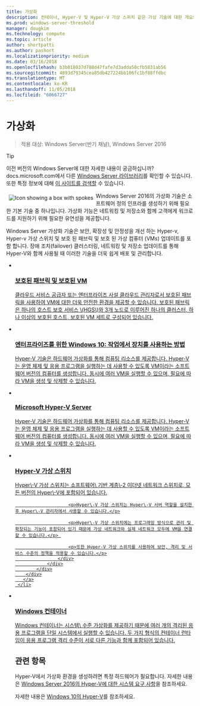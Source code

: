 ```yaml
---
title: 가상화
description: 컨테이너, Hyper-V 및 Hyper-V 가상 스위치 같은 가상 기술에 대한 개요와 버전이 Windows Server 2016 이상인 운영 체제를 위한 추가 콘텐츠 링크를 제공합니다.
ms.prod: windows-server-threshold
manager: dougkim
ms.technology: compute
ms.topic: article
author: shortpatti
ms.author: pashort
ms.localizationpriority: medium
ms.date: 03/16/2018
ms.openlocfilehash: b3b018037d788d47fafe7d3adda50cfb5831ab56
ms.sourcegitcommit: 4893d79345cea85db427224bb106fc1bf88ffdbc
ms.translationtype: MT
ms.contentlocale: ko-KR
ms.lasthandoff: 11/05/2018
ms.locfileid: "6066727"
---
```

# 가상화

>적용 대상: Windows Server(반기 채널), Windows Server 2016 

>[!TIP]
> 이전 버전의 Windows Server에 대한 자세한 내용이 궁금하십니까? docs.microsoft.com에서 다른 [Windows Server 라이브러리](/previous-versions/windows/)를 확인할 수 있습니다. 또한 특정 정보에 대해 [이 사이트를 검색할](https://docs.microsoft.com/search/index?search=Windows+Server&dataSource=previousVersions) 수 있습니다.

<img src="../media/landing-icons/virtualization.png" style='float:left; padding:.5em;' alt="Icon showing a box with spokes"> Windows Server 2016의 가상화 기술은 소프트웨어 정의 인프라를 생성하기 위해 필요한 기본 기술 중 하나입니다. 가상화 기능은 네트워킹 및 저장소와 함께 고객에게 워크로드를 지원하기 위해 필요한 유연성을 제공합니다.

Windows Server 가상화 기술은 보안, 확장성 및 안정성을 개선 하는 Hyper-v, Hyper-v 가상 스위치 및 보호 된 패브릭 및 보호 된 가상 컴퓨터 \(VMs\) 업데이트를 포함 합니다. 장애 조치(failover) 클러스터링, 네트워킹 및 저장소 업데이트를 통해 Hyper-V와 함께 사용될 때 이러한 기술을 더욱 쉽게 배포 및 관리합니다. 


<ul class="cardsI panelContent">
<li>
        <a href="../security/guarded-fabric-shielded-vm/guarded-fabric-and-shielded-vms-top-node.md">
          <div class="cardSize">
            <div class="cardPadding">
                <div class="card">
                    <div class="cardImageOuter">
                        <div class="cardImage">
                            <img src="../media/i-access.svg" alt="" />
                        </div>
                    </div>
                    <div class="cardText">
                        <h3>보호된 패브릭 및 보호된 VM</h3>
                        <p>클라우드 서비스 공급자 또는 엔터프라이즈 사설 클라우드 관리자로서 보호된 패브릭을 사용하여 VM에 대한 더욱 안전한 환경을 제공할 수 있습니다. 보호된 패브릭은 하나의 호스트 보호 서비스 \(HGS\)와 3개 노드로 이루어진 하나의 클러스터, 하나 이상의 보호된 호스트, 보호된 VM 세트로 구성되어 있습니다.</p>
                    </div>
                </div>
            </div>
        </div>
       </a>
    </li>
<li>
        <a href="/hyper-v/Hyper-V-on-Windows-Server.md">
          <div class="cardSize">
            <div class="cardPadding">
                <div class="card">
                    <div class="cardImageOuter">
                        <div class="cardImage">
                            <img src="../media/i-access.svg" alt="" />
                        </div>
                    </div>
                    <div class="cardText">
                        <h3>엔터프라이즈를 위한 Windows 10: 작업에서 장치를 사용하는 방법</h3>
                        <p>Hyper-V 기술은 하드웨어 가상화를 통해 컴퓨팅 리소스를 제공합니다. Hyper-V는 운영 체제 및 응용 프로그램을 실행하는 데 사용할 수 있도록 VM이라는 소프트웨어 버전의 컴퓨터를 생성합니다. 동시에 여러 VM을 실행할 수 있으며, 필요에 따라 VM을 생성 및 삭제할 수 있습니다. </p>
                    </div>
                </div>
            </div>
        </div>
       </a>
     </li>

<li>
        <a href="https://docs.microsoft.com/windows-server/virtualization/hyper-v/hyper-v-server-2016">
          <div class="cardSize">
            <div class="cardPadding">
                <div class="card">
                    <div class="cardImageOuter">
                        <div class="cardImage">
                            <img src="../media/i-access.svg" alt="" />
                        </div>
                    </div>
                    <div class="cardText">
                        <h3>Microsoft Hyper-V Server</h3>
                        <p>Hyper-V 기술은 하드웨어 가상화를 통해 컴퓨팅 리소스를 제공합니다. Hyper-V는 운영 체제 및 응용 프로그램을 실행하는 데 사용할 수 있도록 VM이라는 소프트웨어 버전의 컴퓨터를 생성합니다. 동시에 여러 VM을 실행할 수 있으며, 필요에 따라 VM을 생성 및 삭제할 수 있습니다. </p>
                    </div>
                </div>
            </div>
        </div>
       </a>
     </li>


<li>
        <a href="hyper-v-virtual-switch/Hyper-V-Virtual-Switch.md">
          <div class="cardSize">
            <div class="cardPadding">
                <div class="card">
                    <div class="cardImageOuter">
                        <div class="cardImage">
                            <img src="../media/i-access.svg" alt="" />
                        </div>
                    </div>
                    <div class="cardText">
                        <h3>Hyper-V 가상 스위치</h3>
                        <p>Hyper\-V 가상 스위치는 소프트웨어\ 기반 계층\-2 이더넷 네트워크 스위치로, 모든 버전의 Hyper\-V에 포함되어 있습니다.</p>

                        <p>Hyper\-V 가상 스위치는 Hyper\-V 서버 역할을 설치한 후 Hyper\-V 관리자에서 사용할 수 있습니다.</p>

                        <p>Hyper\-V 가상 스위치에는 프로그래밍 방식으로 관리 및 확장되는 기능이 포함되어 있기 때문에 가상 네트워크와 실제 네트워크 모두에 VM을 연결할 수 있습니다.</p> 

                        <p>또한 Hyper-V 가상 스위치를 사용하여 보안, 격리 및 서비스 수준의 정책을 적용할 수 있습니다.</p>
                    </div>
                </div>
            </div>
        </div>
       </a>
     </li>


<li>
       <a href="https://docs.microsoft.com/virtualization/windowscontainers">
          <div class="cardSize">
            <div class="cardPadding">
                <div class="card">
                    <div class="cardImageOuter">
                        <div class="cardImage">
                            <img src="../media/i-access.svg" alt="" />
                        </div>
                    </div>
                    <div class="cardText">
                        <h3>Windows 컨테이너</h3>
                        <p>Windows 컨테이너는 시스템\ 수준 가상화를 제공하기 때문에 여러 개의 격리된 응용 프로그램을 단일 시스템에서 실행할 수 있습니다. 두 가지 형식의 컨테이너 런타임이 응용 프로그램 격리 수준이 서로 다른 기능과 함께 포함되어 있습니다.</p>
                    </div>
                </div>
            </div>
        </div>
       </a>
     </li>




## 관련 항목

Hyper-V에서 가상화 환경을 생성하려면 특정 하드웨어가 필요합니다. 자세한 내용은 [Windows Server 2016의 Hyper-V에 대한 시스템 요구 사항](./hyper-v/system-requirements-for-hyper-v-on-windows.md)을 참조하세요. 

자세한 내용은 [Windows 10의 Hyper-V](https://docs.microsoft.com/virtualization/hyper-v-on-windows)를 참조하세요.

